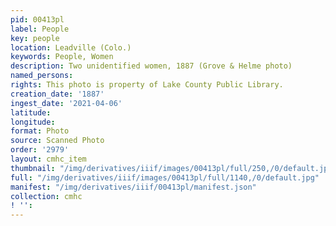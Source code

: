 ```yaml
---
pid: 00413pl
label: People
key: people
location: Leadville (Colo.)
keywords: People, Women
description: Two unidentified women, 1887 (Grove & Helme photo)
named_persons: 
rights: This photo is property of Lake County Public Library.
creation_date: '1887'
ingest_date: '2021-04-06'
latitude: 
longitude: 
format: Photo
source: Scanned Photo
order: '2979'
layout: cmhc_item
thumbnail: "/img/derivatives/iiif/images/00413pl/full/250,/0/default.jpg"
full: "/img/derivatives/iiif/images/00413pl/full/1140,/0/default.jpg"
manifest: "/img/derivatives/iiif/00413pl/manifest.json"
collection: cmhc
! '': 
---
```

